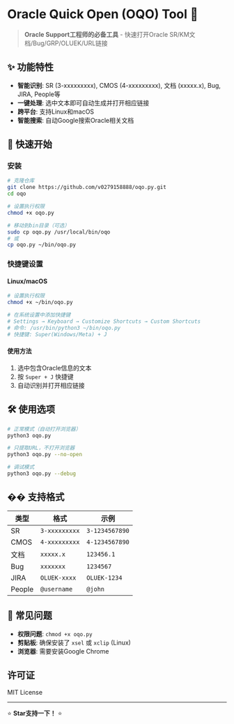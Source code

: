 # Oracle Quick Open (OQO) Tool 🚀

> **Oracle Support工程师的必备工具** - 快速打开Oracle SR/KM文档/Bug/GRP/OLUEK/URL链接

## ✨ 功能特性

- **智能识别**: SR (3-xxxxxxxxx), CMOS (4-xxxxxxxxx), 文档 (xxxxx.x), Bug, JIRA, People等
- **一键处理**: 选中文本即可自动生成并打开相应链接
- **跨平台**: 支持Linux和macOS
- **智能搜索**: 自动Google搜索Oracle相关文档

## 🚀 快速开始

### 安装
```bash
# 克隆仓库
git clone https://github.com/v0279158888/oqo.py.git
cd oqo

# 设置执行权限
chmod +x oqo.py

# 移动到bin目录（可选）
sudo cp oqo.py /usr/local/bin/oqo
# 或
cp oqo.py ~/bin/oqo.py
```

### 快捷键设置

#### Linux/macOS
```bash
# 设置执行权限
chmod +x ~/bin/oqo.py

# 在系统设置中添加快捷键
# Settings → Keyboard → Customize Shortcuts → Custom Shortcuts
# 命令: /usr/bin/python3 ~/bin/oqo.py
# 快捷键: Super(Windows/Meta) + J
```

#### 使用方法
1. 选中包含Oracle信息的文本
2. 按 `Super + J` 快捷键
3. 自动识别并打开相应链接

## 🛠️ 使用选项

```bash
# 正常模式（自动打开浏览器）
python3 oqo.py

# 只提取URL，不打开浏览器
python3 oqo.py --no-open

# 调试模式
python3 oqo.py --debug
```

## �� 支持格式

| 类型 | 格式 | 示例 |
|------|------|------|
| SR | `3-xxxxxxxxx` | `3-1234567890` |
| CMOS | `4-xxxxxxxxx` | `4-1234567890` |
| 文档 | `xxxxx.x` | `123456.1` |
| Bug | `xxxxxxx` | `1234567` |
| JIRA | `OLUEK-xxxx` | `OLUEK-1234` |
| People | `@username` | `@john` |

## 🐛 常见问题

- **权限问题**: `chmod +x oqo.py`
- **剪贴板**: 确保安装了 `xsel` 或 `xclip` (Linux)
- **浏览器**: 需要安装Google Chrome

## 许可证

MIT License

---

⭐ **Star支持一下！** ⭐
